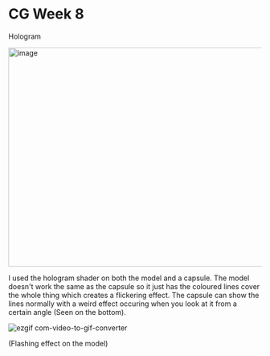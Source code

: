 # CG Week 8

Hologram

<img width="748" height="435" alt="image" src="https://github.com/user-attachments/assets/eaa14f5b-f5cd-4dd9-8aba-d8bdc221a201" />

I used the hologram shader on both the model and a capsule. The model doesn't work the same as the capsule so it just has the coloured lines cover the whole thing which creates a flickering effect. The capsule can show the lines normally with a weird effect occuring when you look at it from a certain angle (Seen on the bottom).

![ezgif com-video-to-gif-converter](https://github.com/user-attachments/assets/b7cf766a-77ab-4a80-9f31-1dce6c9166d7)

(Flashing effect on the model)
